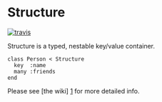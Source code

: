 # Structure

[![travis](https://secure.travis-ci.org/hakanensari/structure.png?branch=master)](http://travis-ci.org/hakanensari/structure)

Structure is a typed, nestable key/value container.

    class Person < Structure
      key  :name
      many :friends
    end

Please see [the wiki] [1] for more detailed info.

[1]: https://github.hakanensari.com/structure/wiki/
